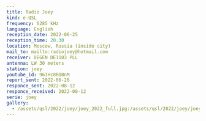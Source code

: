```yaml
---
title: Radio Joey
kind: e-QSL
frequency: 6285 kHz
language: English
reception_date: 2022-06-25
reception_time: 20.30
location: Moscow, Russia (inside city)
mail_to: mailto:radiojoey@hotmail.com
receiver: DEGEN DE1103 PLL
antenna: LW 30 meters
station: joey
youtube_id: 96IHc8ROBnM
report_sent: 2022-06-26
responce_sent: 2022-08-12
responce_received: 2022-08-12
serie: joey
gallery:
  - /assets/qsl/2022/joey/joey_2022_full.jpg:/assets/qsl/2022/joey/joey_2022_small.jpg
---
```

